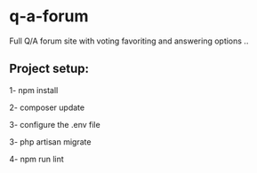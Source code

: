 # q-a-forum
Full Q/A forum site with voting favoriting and answering options ..

## Project setup:

1- npm install

2- composer update

3- configure the .env file

3- php artisan migrate

4- npm run lint

